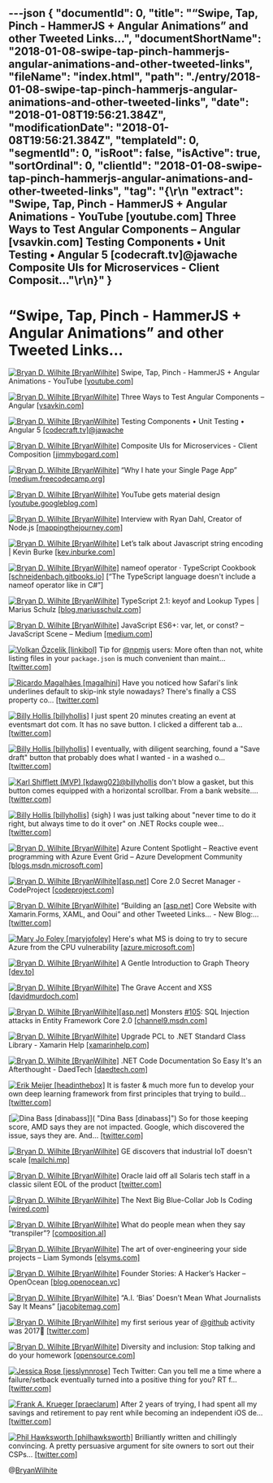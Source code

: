 ---json
{
  "documentId": 0,
  "title": "“Swipe, Tap, Pinch - HammerJS + Angular Animations” and other Tweeted Links…",
  "documentShortName": "2018-01-08-swipe-tap-pinch-hammerjs-angular-animations-and-other-tweeted-links",
  "fileName": "index.html",
  "path": "./entry/2018-01-08-swipe-tap-pinch-hammerjs-angular-animations-and-other-tweeted-links",
  "date": "2018-01-08T19:56:21.384Z",
  "modificationDate": "2018-01-08T19:56:21.384Z",
  "templateId": 0,
  "segmentId": 0,
  "isRoot": false,
  "isActive": true,
  "sortOrdinal": 0,
  "clientId": "2018-01-08-swipe-tap-pinch-hammerjs-angular-animations-and-other-tweeted-links",
  "tag": "{\r\n  \"extract\": \"Swipe, Tap, Pinch - HammerJS + Angular Animations - YouTube [youtube.com] Three Ways to Test Angular Components – Angular [vsavkin.com] Testing Components • Unit Testing • Angular 5 [codecraft.tv]@jawache Composite UIs for Microservices - Client Composit...\"\r\n}"
}
---

# “Swipe, Tap, Pinch - HammerJS + Angular Animations” and other Tweeted Links…

[<img alt="Bryan D. Wilhite [BryanWilhite]" src="https://songhay.blob.core.windows.net/shared-social-twitter/BryanWilhite.jpeg">](http://t.co/UNdqV0Z1zz "Bryan D. Wilhite [BryanWilhite]") Swipe, Tap, Pinch - HammerJS + Angular Animations - YouTube [[youtube.com]](https://www.youtube.com/watch?v=5Z2C0wy4bmg)

[<img alt="Bryan D. Wilhite [BryanWilhite]" src="https://songhay.blob.core.windows.net/shared-social-twitter/BryanWilhite.jpeg">](http://t.co/UNdqV0Z1zz "Bryan D. Wilhite [BryanWilhite]") Three Ways to Test Angular Components – Angular [[vsavkin.com]](https://vsavkin.com/three-ways-to-test-angular-2-components-dcea8e90bd8d)

[<img alt="Bryan D. Wilhite [BryanWilhite]" src="https://songhay.blob.core.windows.net/shared-social-twitter/BryanWilhite.jpeg">](http://t.co/UNdqV0Z1zz "Bryan D. Wilhite [BryanWilhite]") Testing Components • Unit Testing • Angular 5 [[codecraft.tv]](https://codecraft.tv/courses/angular/unit-testing/components/)[@jawache](http://twitter.com/jawache)

[<img alt="Bryan D. Wilhite [BryanWilhite]" src="https://songhay.blob.core.windows.net/shared-social-twitter/BryanWilhite.jpeg">](http://t.co/UNdqV0Z1zz "Bryan D. Wilhite [BryanWilhite]") Composite UIs for Microservices - Client Composition [[jimmybogard.com]](https://jimmybogard.com/composite-uis-for-microservices-client-composition/)

[<img alt="Bryan D. Wilhite [BryanWilhite]" src="https://songhay.blob.core.windows.net/shared-social-twitter/BryanWilhite.jpeg">](http://t.co/UNdqV0Z1zz "Bryan D. Wilhite [BryanWilhite]") “Why I hate your Single Page App” [[medium.freecodecamp.org]](https://medium.freecodecamp.org/why-i-hate-your-single-page-app-f08bb4ff9134)

[<img alt="Bryan D. Wilhite [BryanWilhite]" src="https://songhay.blob.core.windows.net/shared-social-twitter/BryanWilhite.jpeg">](http://t.co/UNdqV0Z1zz "Bryan D. Wilhite [BryanWilhite]") YouTube gets material design [[youtube.googleblog.com]](https://youtube.googleblog.com/2017/08/a-new-youtube-look-that-works-for-you.html)

[<img alt="Bryan D. Wilhite [BryanWilhite]" src="https://songhay.blob.core.windows.net/shared-social-twitter/BryanWilhite.jpeg">](http://t.co/UNdqV0Z1zz "Bryan D. Wilhite [BryanWilhite]") Interview with Ryan Dahl, Creator of Node.js [[mappingthejourney.com]](https://www.mappingthejourney.com/single-post/2017/08/31/Episode-8-Interview-with-Ryan-Dahl-Creator-of-Nodejs)

[<img alt="Bryan D. Wilhite [BryanWilhite]" src="https://songhay.blob.core.windows.net/shared-social-twitter/BryanWilhite.jpeg">](http://t.co/UNdqV0Z1zz "Bryan D. Wilhite [BryanWilhite]") Let’s talk about Javascript string encoding | Kevin Burke [[kev.inburke.com]](https://kev.inburke.com/kevin/node-js-string-encoding/)

[<img alt="Bryan D. Wilhite [BryanWilhite]" src="https://songhay.blob.core.windows.net/shared-social-twitter/BryanWilhite.jpeg">](http://t.co/UNdqV0Z1zz "Bryan D. Wilhite [BryanWilhite]") nameof operator · TypeScript Cookbook [[schneidenbach.gitbooks.io]](https://schneidenbach.gitbooks.io/typescript-cookbook/nameof-operator.html) [“The TypeScript language doesn't include a nameof operator like in C#”]

[<img alt="Bryan D. Wilhite [BryanWilhite]" src="https://songhay.blob.core.windows.net/shared-social-twitter/BryanWilhite.jpeg">](http://t.co/UNdqV0Z1zz "Bryan D. Wilhite [BryanWilhite]") TypeScript 2.1: keyof and Lookup Types | Marius Schulz [[blog.mariusschulz.com]](https://blog.mariusschulz.com/2017/01/06/typescript-2-1-keyof-and-lookup-types)

[<img alt="Bryan D. Wilhite [BryanWilhite]" src="https://songhay.blob.core.windows.net/shared-social-twitter/BryanWilhite.jpeg">](http://t.co/UNdqV0Z1zz "Bryan D. Wilhite [BryanWilhite]") JavaScript ES6+: var, let, or const? – JavaScript Scene – Medium [[medium.com]](https://medium.com/javascript-scene/javascript-es6-var-let-or-const-ba58b8dcde75)

[<img alt="Volkan Özçelik [linkibol]" src="https://songhay.blob.core.windows.net/shared-social-twitter/linkibol.jpeg">](http://t.co/BPsO8n4BcN "Volkan Özçelik [linkibol]") Tip for [@npmjs](http://twitter.com/npmjs) users: More often than not, white listing files in your `package.json` is much convenient than maint… [[twitter.com]](https://twitter.com/i/web/status/950238510123855872)

[<img alt="Ricardo Magalhães [magalhini]" src="https://songhay.blob.core.windows.net/shared-social-twitter/magalhini.jpg">](http://t.co/geTydTEGPb "Ricardo Magalhães [magalhini]") Have you noticed how Safari's link underlines default to skip-ink style nowadays? There's finally a CSS property co… [[twitter.com]](https://twitter.com/i/web/status/949780248475983873)

[<img alt="Billy Hollis [billyhollis]" src="https://songhay.blob.core.windows.net/shared-social-twitter/billyhollis.jpg">](https://t.co/LvJEYRzwk5 "Billy Hollis [billyhollis]") I just spent 20 minutes creating an event at eventsmart dot com. It has no save button. I clicked a different tab a… [[twitter.com]](https://twitter.com/i/web/status/949085061114187776)

[<img alt="Billy Hollis [billyhollis]" src="https://songhay.blob.core.windows.net/shared-social-twitter/billyhollis.jpg">](https://t.co/LvJEYRzwk5 "Billy Hollis [billyhollis]") I eventually, with diligent searching, found a "Save draft" button that probably does what I wanted - in a washed o… [[twitter.com]](https://twitter.com/i/web/status/949087304148291584)

[<img alt="Karl Shifflett (MVP) [kdawg02]" src="https://songhay.blob.core.windows.net/shared-social-twitter/kdawg02.jpg">](https://t.co/Gf3YyFWrob "Karl Shifflett (MVP) [kdawg02]")[@billyhollis](http://twitter.com/billyhollis) don't blow a gasket, but this button comes equipped with a horizontal scrollbar. From a bank website.… [[twitter.com]](https://twitter.com/i/web/status/950074107223257090)

[<img alt="Billy Hollis [billyhollis]" src="https://songhay.blob.core.windows.net/shared-social-twitter/billyhollis.jpg">](https://t.co/LvJEYRzwk5 "Billy Hollis [billyhollis]") {sigh} I was just talking about "never time to do it right, but always time to do it over" on .NET Rocks couple wee… [[twitter.com]](https://twitter.com/i/web/status/950078104873132032)

[<img alt="Bryan D. Wilhite [BryanWilhite]" src="https://songhay.blob.core.windows.net/shared-social-twitter/BryanWilhite.jpeg">](http://t.co/UNdqV0Z1zz "Bryan D. Wilhite [BryanWilhite]") Azure Content Spotlight – Reactive event programming with Azure Event Grid – Azure Development Community [[blogs.msdn.microsoft.com]](https://blogs.msdn.microsoft.com/azuredev/2017/08/31/azure-content-spotlight-reactive-event-programming-with-azure-event-grid/)

[<img alt="Bryan D. Wilhite [BryanWilhite]" src="https://songhay.blob.core.windows.net/shared-social-twitter/BryanWilhite.jpeg">](http://t.co/UNdqV0Z1zz "Bryan D. Wilhite [BryanWilhite]")[[asp.net]](http://ASP.NET) Core 2.0 Secret Manager - CodeProject [[codeproject.com]](https://www.codeproject.com/Articles/1203951/ASP-NET-Core-Secret-Manager)

[<img alt="Bryan D. Wilhite [BryanWilhite]" src="https://songhay.blob.core.windows.net/shared-social-twitter/BryanWilhite.jpeg">](http://t.co/UNdqV0Z1zz "Bryan D. Wilhite [BryanWilhite]") “Building an [[asp.net]](http://ASP.NET) Core Website with Xamarin.Forms, XAML, and Ooui” and other Tweeted Links… - New Blog:… [[twitter.com]](https://twitter.com/i/web/status/948706230708695041)

[<img alt="Mary Jo Foley [maryjofoley]" src="https://songhay.blob.core.windows.net/shared-social-twitter/maryjofoley.png">](http://t.co/qJf6Vbi9nq "Mary Jo Foley [maryjofoley]") Here's what MS is doing to try to secure Azure from the CPU vulnerability [[azure.microsoft.com]](https://azure.microsoft.com/en-us/blog/securing-azure-customers-from-cpu-vulnerability/)

[<img alt="Bryan D. Wilhite [BryanWilhite]" src="https://songhay.blob.core.windows.net/shared-social-twitter/BryanWilhite.jpeg">](http://t.co/UNdqV0Z1zz "Bryan D. Wilhite [BryanWilhite]") A Gentle Introduction to Graph Theory [[dev.to]](https://dev.to/vaidehijoshi/a-gentle-introduction-to-graph-theory)

[<img alt="Bryan D. Wilhite [BryanWilhite]" src="https://songhay.blob.core.windows.net/shared-social-twitter/BryanWilhite.jpeg">](http://t.co/UNdqV0Z1zz "Bryan D. Wilhite [BryanWilhite]") The Grave Accent and XSS [[davidmurdoch.com]](https://davidmurdoch.com/2017/09/02/the-grave-accent-and-xss/)

[<img alt="Bryan D. Wilhite [BryanWilhite]" src="https://songhay.blob.core.windows.net/shared-social-twitter/BryanWilhite.jpeg">](http://t.co/UNdqV0Z1zz "Bryan D. Wilhite [BryanWilhite]")[[asp.net]](http://ASP.NET) Monsters [#105](http://twitter.com/search?q=%23105): SQL Injection attacks in Entity Framework Core 2.0 [[channel9.msdn.com]](https://channel9.msdn.com/Series/aspnetmonsters/ASPNET-Monsters-105-SQL-Injection-attacks-in-Entity-Framework-Core-20)

[<img alt="Bryan D. Wilhite [BryanWilhite]" src="https://songhay.blob.core.windows.net/shared-social-twitter/BryanWilhite.jpeg">](http://t.co/UNdqV0Z1zz "Bryan D. Wilhite [BryanWilhite]") Upgrade PCL to .NET Standard Class Library - Xamarin Help [[xamarinhelp.com]](https://xamarinhelp.com/upgrade-pcl-net-standard-class-library/)

[<img alt="Bryan D. Wilhite [BryanWilhite]" src="https://songhay.blob.core.windows.net/shared-social-twitter/BryanWilhite.jpeg">](http://t.co/UNdqV0Z1zz "Bryan D. Wilhite [BryanWilhite]") .NET Code Documentation So Easy It's an Afterthought - DaedTech [[daedtech.com]](https://www.daedtech.com/net-code-documentation-easy-afterthought/)

[<img alt="Erik Meijer [headinthebox]" src="https://songhay.blob.core.windows.net/shared-social-twitter/headinthebox.jpeg">](http://t.co/LX6r9PgJAw "Erik Meijer [headinthebox]") It is faster & much more fun to develop your own deep learning framework from first principles that trying to build… [[twitter.com]](https://twitter.com/i/web/status/949397157068484608)

[<img alt="Dina Bass [dinabass]" src="https://songhay.blob.core.windows.net/shared-social-twitter/dinabass.jpg">]( "Dina Bass [dinabass]") So for those keeping score, AMD says they are not impacted. Google, which discovered the issue, says they are. And… [[twitter.com]](https://twitter.com/i/web/status/948681855997480960)

[<img alt="Bryan D. Wilhite [BryanWilhite]" src="https://songhay.blob.core.windows.net/shared-social-twitter/BryanWilhite.jpeg">](http://t.co/UNdqV0Z1zz "Bryan D. Wilhite [BryanWilhite]") GE discovers that industrial IoT doesn't scale [[mailchi.mp]](http://mailchi.mp/iotpodcast/stacey-on-iot-if-ge-cant-master-industrial-iot-who-can)

[<img alt="Bryan D. Wilhite [BryanWilhite]" src="https://songhay.blob.core.windows.net/shared-social-twitter/BryanWilhite.jpeg">](http://t.co/UNdqV0Z1zz "Bryan D. Wilhite [BryanWilhite]") Oracle laid off all Solaris tech staff in a classic silent EOL of the product [[twitter.com]](https://twitter.com/webmink/status/904081073256243201)

[<img alt="Bryan D. Wilhite [BryanWilhite]" src="https://songhay.blob.core.windows.net/shared-social-twitter/BryanWilhite.jpeg">](http://t.co/UNdqV0Z1zz "Bryan D. Wilhite [BryanWilhite]") The Next Big Blue-Collar Job Is Coding [[wired.com]](https://www.wired.com/2017/02/programming-is-the-new-blue-collar-job/)

[<img alt="Bryan D. Wilhite [BryanWilhite]" src="https://songhay.blob.core.windows.net/shared-social-twitter/BryanWilhite.jpeg">](http://t.co/UNdqV0Z1zz "Bryan D. Wilhite [BryanWilhite]") What do people mean when they say “transpiler”? [[composition.al]](http://composition.al/blog/2017/07/30/what-do-people-mean-when-they-say-transpiler)

[<img alt="Bryan D. Wilhite [BryanWilhite]" src="https://songhay.blob.core.windows.net/shared-social-twitter/BryanWilhite.jpeg">](http://t.co/UNdqV0Z1zz "Bryan D. Wilhite [BryanWilhite]") The art of over-engineering your side projects – Liam Symonds [[elsyms.com]](https://elsyms.com/the-art-of-over-engineering-your-side-projects/)

[<img alt="Bryan D. Wilhite [BryanWilhite]" src="https://songhay.blob.core.windows.net/shared-social-twitter/BryanWilhite.jpeg">](http://t.co/UNdqV0Z1zz "Bryan D. Wilhite [BryanWilhite]") Founder Stories: A Hacker’s Hacker – OpenOcean [[blog.openocean.vc]](https://blog.openocean.vc/founder-stories-a-hackers-hacker-6d5054c90564)

[<img alt="Bryan D. Wilhite [BryanWilhite]" src="https://songhay.blob.core.windows.net/shared-social-twitter/BryanWilhite.jpeg">](http://t.co/UNdqV0Z1zz "Bryan D. Wilhite [BryanWilhite]") “A.I. ‘Bias’ Doesn’t Mean What Journalists Say It Means” [[jacobitemag.com]](https://jacobitemag.com/2017/08/29/a-i-bias-doesnt-mean-what-journalists-want-you-to-think-it-means/)

[<img alt="Bryan D. Wilhite [BryanWilhite]" src="https://songhay.blob.core.windows.net/shared-social-twitter/BryanWilhite.jpeg">](http://t.co/UNdqV0Z1zz "Bryan D. Wilhite [BryanWilhite]") my first serious year of [@github](http://twitter.com/github) activity was 2017🧐 [[twitter.com]](https://twitter.com/BryanWilhite/status/948004998226493440/photo/1)

[<img alt="Bryan D. Wilhite [BryanWilhite]" src="https://songhay.blob.core.windows.net/shared-social-twitter/BryanWilhite.jpeg">](http://t.co/UNdqV0Z1zz "Bryan D. Wilhite [BryanWilhite]") Diversity and inclusion: Stop talking and do your homework [[opensource.com]](https://opensource.com/article/17/9/diversity-and-inclusion-innovation)

[<img alt="Jessica Rose [jesslynnrose]" src="https://songhay.blob.core.windows.net/shared-social-twitter/jesslynnrose.jpg">](https://t.co/WXPi0Gcgn5 "Jessica Rose [jesslynnrose]") Tech Twitter: Can you tell me a time where a failure/setback eventually turned into a positive thing for you? RT f… [[twitter.com]](https://twitter.com/i/web/status/949334086295916545)

[<img alt="Frank A. Krueger [praeclarum]" src="https://songhay.blob.core.windows.net/shared-social-twitter/praeclarum.jpg">](http://t.co/x1L9wCpO59 "Frank A. Krueger [praeclarum]") After 2 years of trying, I had spent all my savings and retirement to pay rent while becoming an independent iOS de… [[twitter.com]](https://twitter.com/i/web/status/950081395862290432)

[<img alt="Phil Hawksworth [philhawksworth]" src="https://songhay.blob.core.windows.net/shared-social-twitter/philhawksworth.jpg">](https://t.co/NS5sHXO6oW "Phil Hawksworth [philhawksworth]") Brilliantly written and chillingly convincing. A pretty persuasive argument for site owners to sort out their CSPs… [[twitter.com]](https://twitter.com/i/web/status/949653576372178944)

@[BryanWilhite](https://twitter.com/BryanWilhite)
